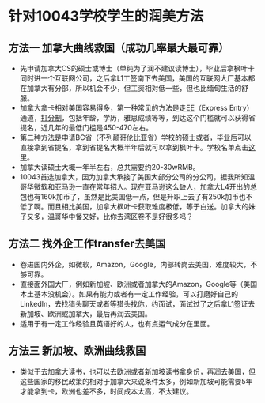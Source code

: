 # 针对10043学校学生的润美方法

## 方法一 加拿大曲线救国（成功几率最大最可靠）

- 先申请加拿大CS的硕士或博士（单纯为了润不建议读博士），毕业后拿枫叶卡同时进一个互联网公司，之后拿L1工签南下去美国，美国的互联网大厂基本都在加拿大有分部，所以机会不少，但工资相对低一些，但也比缅甸生活的舒服。
- 加拿大拿卡相对美国容易得多，第一种常见的方法是走[EE](https://www.canada.ca/en/immigration-refugees-citizenship/services/immigrate-canada/express-entry.html)（Express Entry）通道，[打分制](https://www.cic.gc.ca/english/immigrate/skilled/crs-tool.asp)，包括年龄，学历，雅思成绩等等，到达这个门槛就可以获得省提名，近几年的最低门槛是450-470左右。
- 第二种方法是申请BC省（不列颠哥伦比亚省）学校的硕士或者，毕业后可以直接拿到省提名，拿到省提名大概半年后就可以拿到枫叶卡。学校名单点击[这里](https://www.welcomebc.ca/Immigrate-to-B-C/documents/BC-PNP-IPG-EEBC-IPG-Eligible-Programs-of-Study.aspx)。
- 加拿大读硕士大概一年半左右，总共需要约20-30wRMB。
- 10043首选加拿大，因为加拿大承接了美国大部分公司的分公司，据我所知温哥华微软和亚马逊一直在常年招人。现在亚马逊这么缺人，加拿大L4开出的总包也有160k加币了，虽然是比美国低一点，但是升职上去了有250k加币也不低了啊。而且相比美国，加拿大枫叶卡获取难度极低，等于白送。加拿大的妹子又多，温哥华中餐又好，比你去湾区卷不是好很多吗？

## 方法二 找外企工作transfer去美国

- 卷进国内外企，如微软，Amazon，Google，内部转岗去美国，难度较大，不够可靠。
- 直接面外国大厂，例如新加坡、欧洲或者加拿大的Amazon，Google等（美国本土基本没机会）。如果有能力或者有一定工作经验，可以打磨好自己的LinkedIn，去找猎头聊天或者等猎头找你，约面试，面试过了之后拿L1签证去新加坡、欧洲或加拿大，最后再润去美国。
- 适用于有一定工作经验且英语好的人，也有点运气成分在里面。

## 方法三 新加坡、欧洲曲线救国

- 类似于去加拿大读书，也可以去欧洲或者新加坡读书拿身份，再润去美国，但这些国家的移民政策的相对于加拿大来说条件太多，例如新加坡可能需要5年才能拿到卡，欧洲也差不多，时间成本太高，不太建议。